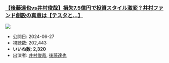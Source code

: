 ### [【後藤達也vs井村俊哉】損失7.5億円で投資スタイル激変？井村ファンド創設の真意は【テスタと…】](https://www.youtube.com/watch?v=V4PyFY3FxeA)
[![](https://img.youtube.com/vi/V4PyFY3FxeA/sddefault.jpg)](https://www.youtube.com/watch?v=V4PyFY3FxeA)
-   公開日: 2024-06-27
-   視聴数: 202,443
-   **いいね数: 2,320**
-   出演者: [井村俊哉](/rehacq_fan/people/井村俊哉 "wikilink"), [後藤達也](/rehacq_fan/people/後藤達也 "wikilink")

